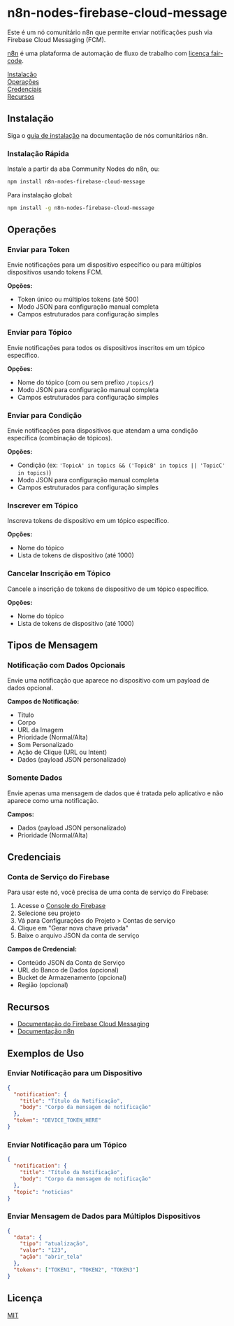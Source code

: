 # n8n-nodes-firebase-cloud-message

Este é um nó comunitário n8n que permite enviar notificações push via Firebase Cloud Messaging (FCM).

[n8n](https://n8n.io/) é uma plataforma de automação de fluxo de trabalho com [licença fair-code](https://docs.n8n.io/reference/license/).

[Instalação](#instalação)  
[Operações](#operações)  
[Credenciais](#credenciais)  
[Recursos](#recursos)  

## Instalação

Siga o [guia de instalação](https://docs.n8n.io/integrations/community-nodes/installation/) na documentação de nós comunitários n8n.

### Instalação Rápida

Instale a partir da aba Community Nodes do n8n, ou:

```bash
npm install n8n-nodes-firebase-cloud-message
```

Para instalação global:

```bash
npm install -g n8n-nodes-firebase-cloud-message
```

## Operações

### Enviar para Token

Envie notificações para um dispositivo específico ou para múltiplos dispositivos usando tokens FCM.

**Opções:**
- Token único ou múltiplos tokens (até 500)
- Modo JSON para configuração manual completa
- Campos estruturados para configuração simples

### Enviar para Tópico

Envie notificações para todos os dispositivos inscritos em um tópico específico.

**Opções:**
- Nome do tópico (com ou sem prefixo `/topics/`)
- Modo JSON para configuração manual completa
- Campos estruturados para configuração simples

### Enviar para Condição

Envie notificações para dispositivos que atendam a uma condição específica (combinação de tópicos).

**Opções:**
- Condição (ex: `'TopicA' in topics && ('TopicB' in topics || 'TopicC' in topics)`)
- Modo JSON para configuração manual completa
- Campos estruturados para configuração simples

### Inscrever em Tópico

Inscreva tokens de dispositivo em um tópico específico.

**Opções:**
- Nome do tópico
- Lista de tokens de dispositivo (até 1000)

### Cancelar Inscrição em Tópico

Cancele a inscrição de tokens de dispositivo de um tópico específico.

**Opções:**
- Nome do tópico
- Lista de tokens de dispositivo (até 1000)

## Tipos de Mensagem

### Notificação com Dados Opcionais

Envie uma notificação que aparece no dispositivo com um payload de dados opcional.

**Campos de Notificação:**
- Título
- Corpo
- URL da Imagem
- Prioridade (Normal/Alta)
- Som Personalizado
- Ação de Clique (URL ou Intent)
- Dados (payload JSON personalizado)

### Somente Dados

Envie apenas uma mensagem de dados que é tratada pelo aplicativo e não aparece como uma notificação.

**Campos:**
- Dados (payload JSON personalizado)
- Prioridade (Normal/Alta)

## Credenciais

### Conta de Serviço do Firebase

Para usar este nó, você precisa de uma conta de serviço do Firebase:

1. Acesse o [Console do Firebase](https://console.firebase.google.com/)
2. Selecione seu projeto
3. Vá para Configurações do Projeto > Contas de serviço
4. Clique em "Gerar nova chave privada"
5. Baixe o arquivo JSON da conta de serviço

**Campos de Credencial:**
- Conteúdo JSON da Conta de Serviço
- URL do Banco de Dados (opcional)
- Bucket de Armazenamento (opcional)
- Região (opcional)

## Recursos

- [Documentação do Firebase Cloud Messaging](https://firebase.google.com/docs/cloud-messaging)
- [Documentação n8n](https://docs.n8n.io/)

## Exemplos de Uso

### Enviar Notificação para um Dispositivo

```json
{
  "notification": {
    "title": "Título da Notificação",
    "body": "Corpo da mensagem de notificação"
  },
  "token": "DEVICE_TOKEN_HERE"
}
```

### Enviar Notificação para um Tópico

```json
{
  "notification": {
    "title": "Título da Notificação",
    "body": "Corpo da mensagem de notificação"
  },
  "topic": "noticias"
}
```

### Enviar Mensagem de Dados para Múltiplos Dispositivos

```json
{
  "data": {
    "tipo": "atualização",
    "valor": "123",
    "ação": "abrir_tela"
  },
  "tokens": ["TOKEN1", "TOKEN2", "TOKEN3"]
}
```

## Licença

[MIT](LICENSE) 